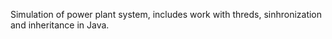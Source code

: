 Simulation of power plant system, includes work with threds, sinhronization and inheritance in Java.
